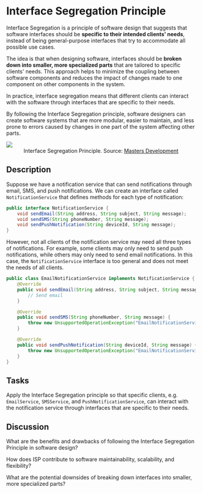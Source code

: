 # Interface Segregation Principle
Interface Segregation is a principle of software design that suggests that software interfaces should be <b>specific to their intended clients' needs</b>, instead of being general-purpose interfaces that try to accommodate all possible use cases.

The idea is that when designing software, interfaces should be <b>broken down into smaller, more specialized parts</b> that are tailored to specific clients' needs. This approach helps to minimize the coupling between software components and reduces the impact of changes made to one component on other components in the system.

In practice, interface segregation means that different clients can interact with the software through interfaces that are specific to their needs. 

By following the Interface Segregation principle, software designers can create software systems that are more modular, easier to maintain, and less prone to errors caused by changes in one part of the system affecting other parts.

<img src="https://thedavidmasters.files.wordpress.com/2018/10/interface-segregation-principle.jpg">
<div align="center">Interface Segregation Principle. Source: <a href="https://thedavidmasters.com/2018/10/27/solid-design-principles/">Masters Development</a></div>


## Description
Suppose we have a notification service that can send notifications through email, SMS, and push notifications. We can create an interface called ``NotificationService`` that defines methods for each type of notification:

```java
public interface NotificationService {
    void sendEmail(String address, String subject, String message);
    void sendSMS(String phoneNumber, String message);
    void sendPushNotification(String deviceId, String message);
}
```

However, not all clients of the notification service may need all three types of notifications. For example, some clients may only need to send push notifications, while others may only need to send email notifications. In this case, the ``NotificationService`` interface is too general and does not meet the needs of all clients.

```java
public class EmailNotificationService implements NotificationService {
    @Override
    public void sendEmail(String address, String subject, String message) {
        // Send email
    }

    @Override
    public void sendSMS(String phoneNumber, String message) {
        throw new UnsupportedOperationException("EmailNotificationService does not support sending SMS messages");
    }

    @Override
    public void sendPushNotification(String deviceId, String message) {
        throw new UnsupportedOperationException("EmailNotificationService does not support sending push notifications");
    }
}
```

## Tasks
Apply the Interface Segregation principle so that specific clients, e.g. ``EmailService``, ``SMSService``, and ``PushNotificationService``, can interact with the notification service through interfaces that are specific to their needs.

## Discussion
What are the benefits and drawbacks of following the Interface Segregation Principle in software design? 

How does ISP contribute to software maintainability, scalability, and flexibility? 

What are the potential downsides of breaking down interfaces into smaller, more specialized parts?